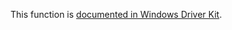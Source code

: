 This function is [documented in Windows Driver Kit](https://learn.microsoft.com/en-us/windows-hardware/drivers/ddi/wdm/nf-wdm-rtlcopyunicodestring).
